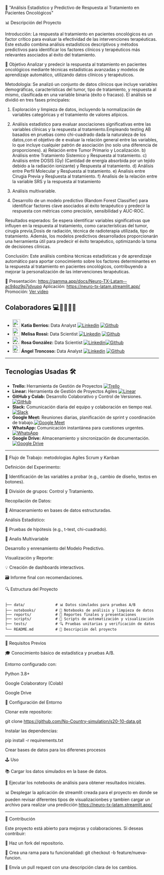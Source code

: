🔧  "Análisis Estadístico y Predictivo de Respuesta al Tratamiento en Pacientes Oncológicos"

📊 Descripción del Proyecto

Introducción:
La respuesta al tratamiento en pacientes oncológicos es un factor crítico para evaluar la efectividad de las intervenciones terapéuticas. Este estudio combina análisis estadísticos descriptivos y métodos predictivos para identificar los factores clínicos y terapéuticos más relevantes asociados al éxito del tratamiento.

🎯 Objetivo
Analizar y predecir la respuesta al tratamiento en pacientes oncológicos mediante técnicas estadísticas avanzadas y modelos de aprendizaje automático, utilizando datos clínicos y terapéuticos.

Metodología:
Se analizó un conjunto de datos clínicos que incluye variables demográficas, características del tumor, tipo de tratamiento, y respuesta al mismo, clasificada en una variable binaria (éxito o fracaso). 
El análisis se dividió en tres fases principales:
1. Exploración y limpieza de datos, incluyendo la normalización de variables categóricas y el tratamiento de valores atípicos.
2. Análisis estadístico para evaluar asociaciones significativas entre las variables clínicas y la respuesta al tratamiento.Empleando testing AB basados en pruebas como chi-cuadrado dada la naturaleza de los datos,con el objetivo de e evaluar la relación general entre las variables, lo que incluye cualquier patrón de asociación (no solo una diferencia de proporciones).
   a) Relación entre Tumor Primario y Localización.
   b) Análisis entre Tratamiento Sistemico y Respuesta al tratamiento.
   c) Análisis entre DOSIS (Gy) (Cantidad de energía absorbida por un tejido debido a la radiación ionizante) y Respuesta       al tratamiento.
   d) Análisis entre Perfil Molecular y Resṕuesta al tratamiento.
   e) Analisis entre Cirugia Previa y Resṕuesta al tratamiento.
   f) Analisis de la relación entre la variable SRS y la respuesta al tratamiento 
   
4. Análisis multivariable.
5. Desarrollo de un modelo predictivo (Random Forest Classifier) para identificar factores clave asociados al éxito terapéutico y predecir la respuesta con métricas como precisión, sensibilidad y AUC-ROC.

Resultados esperados:
Se espera identificar variables significativas que influyen en la respuesta al tratamiento, como características del tumor, cirugía previa,Dosis de radiación, técnica de radioterapia utilizada, tipo de tratamiento. Además, los modelos predictivos desarrollados proporcionarán una herramienta útil para predecir el éxito terapéutico, optimizando la toma de decisiones clínicas.

Conclusión:
Este análisis combina técnicas estadísticas y de aprendizaje automático para aportar conocimiento sobre los factores determinantes en la respuesta al tratamiento en pacientes oncológicos, contribuyendo a mejorar la personalización de las intervenciones terapéuticas.

🎥 Presentación:
https://gamma.app/docs/Neuro-TX-Latam--ac94pz9q7jdvupq
Aplicación:
https://neuro-tx-latam.streamlit.app/
Promoción:
[Ver video](https://www.canva.com/design/DAGeDTjhcWY/JcEgcg4MrTYUXovJvqbVFw/watch?utm_content=DAGeDTjhcWY&utm_campaign=designshare&utm_medium=link2&utm_source=uniquelinks&utlId=hfadcdeb354)

## Colaboradores 💻👨‍💻👩‍💻

- <img src="https://upload.wikimedia.org/wikipedia/commons/c/cf/Flag_of_Peru.svg" alt="Perú" width="25"> **Katia Berrios:**  Data Analyst [![`Linkedin`](https://img.shields.io/badge/LinkedIn-0077B5?logo=linkedin&logoColor=white)](https://www.linkedin.com/in/katia-berrios/) [![`Github`](https://img.shields.io/badge/GitHub-100000?logo=github&logoColor=white)](https://github.com/KtiaBM)
- <img src="https://upload.wikimedia.org/wikipedia/commons/1/1a/Flag_of_Argentina.svg" alt="Argentina" width="25"> **Melisa Rossi:** Data Scientist [![`Linkedin`](https://img.shields.io/badge/LinkedIn-0077B5?logo=linkedin&logoColor=white)](https://www.linkedin.com/in/melisa-rossi-lagger/) [![`Github`](https://img.shields.io/badge/GitHub-100000?logo=github&logoColor=white)](https://github.com/MelRossi)
- <img src="https://upload.wikimedia.org/wikipedia/commons/f/fc/Flag_of_Mexico.svg" alt="México" width="25"> **Rosa González:** Data Scientist [![`Linkedin`](https://img.shields.io/badge/LinkedIn-0077B5?logo=linkedin&logoColor=white)](https://www.linkedin.com/in/rosa-isela-gonz%C3%A1lez-d%C3%ADaz/)[![`Github`](https://img.shields.io/badge/GitHub-100000?logo=github&logoColor=white)](https://github.com/Rox-0864)
- <img src="https://upload.wikimedia.org/wikipedia/commons/7/78/Flag_of_Chile.svg" alt="Chile" width="25"> **Ángel Troncoso:** Data Analyst [![`Linkedin`](https://img.shields.io/badge/LinkedIn-0077B5?logo=linkedin&logoColor=white)](https://www.linkedin.com/in/angeltroncoso) [![`Github`](https://img.shields.io/badge/GitHub-100000?logo=github&logoColor=white)](https://github.com/AngelTroncoso)

---

## Tecnologías Usadas 🛠️

- **Trello:** Herramienta de Gestión de Proyectos [![Trello](https://img.shields.io/badge/Trello-0079BF?logo=trello&logoColor=white)](https://trello.com/invite/b/66cd3c02fac81073b6752532/ATTI1258aad3b3bb787408fc3314244223832BFE00CD/s17-18-m-data-bi)
- **Linear:**  Herramienta de Gestión de Proyectos Agiles [![Linear](https://img.shields.io/badge/Linear-5E6AD2?logo=linear&logoColor=fff)](https://linear.app/s20-10-data/team/S20/all)
- **GitHub y Colab:** Desarrollo Colaborativo y Control de Versiones. [![GitHub](https://img.shields.io/badge/GitHub-181717?logo=github&logoColor=white)](https://github.com/)
- **Slack:** Comunicación diaria del equipo y colaboración en tiempo real.[![Slack](https://img.shields.io/badge/Slack-4A154B?logo=slack&logoColor=white)](https://slack.com/)
- **Google Meet:** Reuniones diarias, planificación de sprint y coordinación de trabajo.[![Google Meet](https://img.shields.io/badge/Google%20Meet-00897B?logo=google-meet&logoColor=white)](https://meet.google.com/)
- **WhatsApp:** Comunicación instantánea para cuestiones urgentes.[![WhatsApp](https://img.shields.io/badge/WhatsApp-25D366?logo=whatsapp&logoColor=white)](https://www.whatsapp.com/)
- **Google Drive:** Almacenamiento y sincronización de documentación.[![Google Drive](https://img.shields.io/badge/Google%20Drive-4285F4?logo=google-drive&logoColor=white)](https://drive.google.com/)

---

🔄 Flujo de Trabajo: metodologias Agiles Scrum y Kanban  

Definición del Experimento:

🔎 Identificación de las variables a probar (e.g., cambio de diseño, textos en botones).

🔄 División de grupos: Control y Tratamiento.

Recopilación de Datos:

📂 Almacenamiento en bases de datos estructuradas.

Análisis Estadístico:

🎯 Pruebas de hipótesis (e.g., t-test, chi-cuadrado).

🔢 Analis Multivariable 

Desarrollo y enrenamiento del Modelo Predictivo.

Visualización y Reporte:

💡 Creación de dashboards interactivos.

🗃️ Informe final con recomendaciones.

🔍 Estructura del Proyecto

```Simulado-S20-10-Data/

├── data/              # 📊 Datos simulados para pruebas A/B
├── notebooks/         # 📓 Notebooks de análisis y limpieza de datos
├── reports/           # 📑 Reportes finales y presentaciones
├── scripts/           # 🔧 Scripts de automatización y visualización
├── tests/             # 🔍 Pruebas unitarias y verificación de datos
└── README.md          # 📝 Descripción del proyecto
```

---
🔧 Requisitos Previos

🎓 Conocimiento básico de estadística y pruebas A/B.

Entorno configurado con:

Python 3.8+

Google Colaboratory (Colab)

Google Drive

🔄 Configuración del Entorno

Clonar este repositorio:

git clone https://github.com/No-Country-simulation/s20-10-data.git

Instalar las dependencias:

pip install -r requirements.txt

Crear bases de datos para los diferenes procesos



🕹️ Uso

📚 Cargar los datos simulados en la base de datos.

📓 Ejecutar los notebooks de análisis para obtener resultados iniciales.

📊 Desplegar la aplicación de streamlit creada para el proyecto en donde se pueden revisar diferentes tipos de visualizacionbes y tambien cargar un archivo para realizar una predicción 
https://neuro-tx-latam.streamlit.app/


---

🔄 Contribución

Este proyecto está abierto para mejoras y colaboraciones. Si deseas contribuir:

🔄 Haz un fork del repositorio.

🔧 Crea una rama para tu funcionalidad: git checkout -b feature/nueva-funcion.

📢 Envía un pull request con una descripción clara de los cambios.


